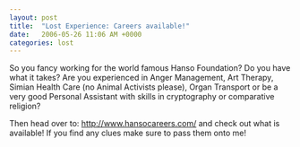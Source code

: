 ```yaml
---
layout: post
title:  "Lost Experience: Careers available!"
date:   2006-05-26 11:06 AM +0000
categories: lost
---
```

So you fancy working for the world famous Hanso Foundation? Do you have what it takes? Are you experienced in Anger Management, Art Therapy, Simian Health Care (no Animal Activists please), Organ Transport or be a very good Personal Assistant with skills in cryptography or comparative religion? 

Then head over to: <a href="http://www.hansocareers.com/">http://www.hansocareers.com/</a> and check out what is available! If you find any clues make sure to pass them onto me!